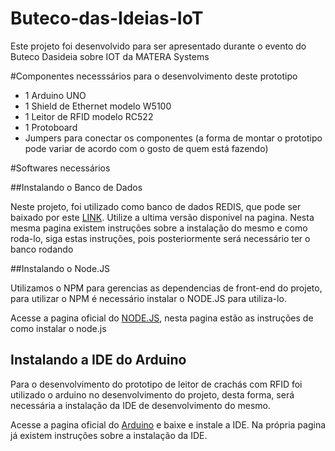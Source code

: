 # Buteco-das-Ideias-IoT

Este projeto foi desenvolvido para ser apresentado durante o evento do Buteco Dasideia sobre IOT da MATERA Systems

#Componentes necesssários para o desenvolvimento deste prototipo

* 1 Arduino UNO
* 1 Shield de Ethernet modelo W5100
* 1 Leitor de RFID modelo RC522
* 1 Protoboard
* Jumpers para conectar os componentes (a forma de montar o prototipo pode variar de acordo com o gosto de quem está fazendo)


#Softwares necessários

##Instalando o Banco de Dados

Neste projeto, foi utilizado como banco de dados REDIS, que pode ser baixado por este [LINK](http://redis.io/download). Utilize a ultima versão disponivel na pagina.
Nesta mesma pagina existem instruções sobre a instalação do mesmo e como roda-lo, siga estas instruções, pois posteriormente será necessário ter o banco rodando

##Instalando o Node.JS

Utilizamos o NPM para gerencias as dependencias de front-end do projeto, para utilizar o NPM é necessário instalar o NODE.JS para utiliza-lo.

Acesse a pagina oficial do [NODE.JS](https://nodejs.org), nesta pagina estão as instruções de como instalar o node.js

## Instalando a IDE do Arduino

Para o desenvolvimento do prototipo de leitor de crachás com RFID foi utilizado o arduino no desenvolvimento do projeto, desta forma, será necessária a instalação da IDE de desenvolvimento do mesmo.

Acesse a pagina oficial do [Arduino](https://www.arduino.cc/en/Main/Software) e baixe e instale a IDE. Na própria pagina já existem instruções sobre a instalação da IDE.

